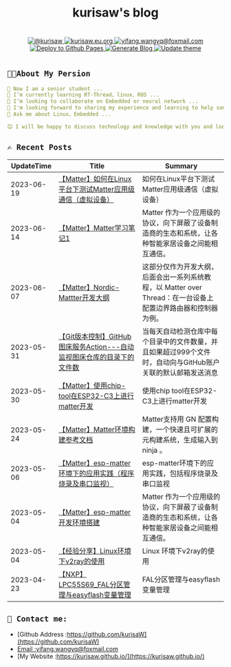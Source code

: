 <div align="center">
   <h1>kurisaw's blog</h1>
</div>

<div align="center" style="margin: 40px 0">
   <a href="https://github.com/kurisaW">
      <img src="https://img.shields.io/badge/GitHub-%40kurisaw-181717?style=flat-square&logo=github" 
      alt="@kurisaw" />
   </a>
   <a href="https://kurisaw.eu.org/">
      <img src="https://img.shields.io/badge/website-kurisaw.eu.org-brightgreen?style=flat-square"
      alt="kurisaw.eu.org" />
   </a>
   <a href="mailto:yifang.wangyq@foxmail.com">
      <img src="https://img.shields.io/badge/Email-yifang.wangyq@foxmail.com-blue?style=flat-square&logo=gmail" 
      alt="yifang.wangyq@foxmail.com"/>
   </a>
   <a href="https://github.com/kurisaW/kurisaW.github.io/actions/workflows/deploy.yml">
     <img src="https://github.com/kurisaW/kurisaW.github.io/actions/workflows/deploy.yml/badge.svg" 
     alt="Deploy to Github Pages">  
   </a>
   <a href="https://github.com/kurisaW/kurisaW.github.io/actions/workflows/generate-blog.yml">
     <img src="https://github.com/kurisaW/kurisaW.github.io/actions/workflows/generate-blog.yml/badge.svg" 
     alt="Generate Blog">  
   </a>
   <a href="https://github.com/kurisaW/kurisaW.github.io/actions/workflows/update-theme.yml">
     <img src="https://github.com/kurisaW/kurisaW.github.io/actions/workflows/update-theme.yml/badge.svg" 
     alt="Update theme">  
   </a>
</div>


## `👨‍💻About My Persion`

```yaml
🔭 Now I am a senior student ...
🌱 I’m currently learning RT-Thread、linux、ROS ...
👯 I’m looking to collaborate on Embedded or neural network ...
🤔 I'm looking forward to sharing my experience and learning to help some beginners get through the rookie phase faster ...
💬 Ask me about Linux、Embedded ...

😊 I will be happy to discuss technology and knowledge with you and look forward to your visit!
```

## `✍️ Recent Posts`
| UpdateTime | Title | Summary |
| ---------- | ----- | ------- |
| 2023-06-19 | [【Matter】如何在Linux平台下测试Matter应用级通信（虚拟设备）](https://github.com/kurisaW/kurisaW.github.io/blob/master/content/post/【Matter】如何在Linux平台下测试Matter应用级通信（虚拟设备）/index.md) | 如何在Linux平台下测试Matter应用级通信（虚拟设备） |
| 2023-06-14 | [【Matter】Matter学习笔记1](https://github.com/kurisaW/kurisaW.github.io/blob/master/content/post/【Matter】Matter学习笔记1/index.md) | Matter 作为一个应用级的协议，向下屏蔽了设备制造商的生态和系统，让各种智能家居设备之间能相互通信。 |
| 2023-06-07 | [【Matter】Nordic-Mattter开发大纲](https://github.com/kurisaW/kurisaW.github.io/blob/master/content/post/【Matter】Nordic-Mattter开发大纲/index.md) | 这部分仅作为开发大纲，后面会出一系列系统教程，以 Matter over Thread：在一台设备上配置边界路由器和控制器 为例。 |
| 2023-05-31 | [【Git版本控制】GitHub图床服务Action---自动监视图床仓库的目录下的文件数](https://github.com/kurisaW/kurisaW.github.io/blob/master/content/post/【Git版本控制】GitHub图床服务Action---自动监视图床仓库的目录下的文件数/index.md) | 当每天自动检测仓库中每个目录中的文件数量，并且如果超过999个文件时，自动向与GitHub账户关联的默认邮箱发送消息 |
| 2023-05-30 | [【Matter】使用chip-tool在ESP32-C3上进行matter开发](https://github.com/kurisaW/kurisaW.github.io/blob/master/content/post/【Matter】使用chip-tool在ESP32-C3上进行matter开发/index.md) | 使用chip tool在ESP32-C3上进行matter开发 |
| 2023-05-24 | [【Matter】Matter环境构建参考文档](https://github.com/kurisaW/kurisaW.github.io/blob/master/content/post/【Matter】Matter环境构建参考文档/index.md) | Matter支持用 GN 配置构建，一个快速且可扩展的元构建系统，生成输入到 ninja 。 |
| 2023-05-06 | [【Matter】esp-matter环境下的应用实践（程序烧录及串口监视）](https://github.com/kurisaW/kurisaW.github.io/blob/master/content/post/【Matter】esp-matter环境下的应用实践（程序烧录及串口监视）/index.md) | esp-matter环境下的应用实践，包括程序烧录及串口监视 |
| 2023-05-04 | [【Matter】esp-matter开发环境搭建](https://github.com/kurisaW/kurisaW.github.io/blob/master/content/post/【Matter】esp-matter开发环境搭建/index.md) | Matter 作为一个应用级的协议，向下屏蔽了设备制造商的生态和系统，让各种智能家居设备之间能相互通信。 |
| 2023-05-04 | [【经验分享】Linux环境下v2ray的使用](https://github.com/kurisaW/kurisaW.github.io/blob/master/content/post/【经验分享】Linux环境下v2ray的使用/index.md) | Linux 环境下v2ray的使用 |
| 2023-04-23 | [【NXP】LPC55S69_FAL分区管理与easyflash变量管理](https://github.com/kurisaW/kurisaW.github.io/blob/master/content/post/【NXP】LPC55S69_FAL分区管理与easyflash变量管理/index.md) | FAL分区管理与easyflash变量管理 |
## `📠 Contact me:`

* [Github Address :https://github.com/kurisaW](https://github.com/kurisaW)
* [Email :yifang.wangyq@foxmail.com](mailto:yifang.wangyq@foxmail.com)
* [My Website :https://kurisaw.github.io/](https://kurisaw.github.io/)

